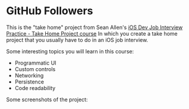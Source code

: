 # GitHub Followers

This is the "take home" project from Sean Allen's [iOS Dev Job Interview Practice - Take Home Project course](https://seanallen.teachable.com/courses/)
In which you create a take home project that you usually have to do in an iOS job interview.

Some interesting topics you will learn in this course:
* Programmatic UI
* Custom controls
* Networking
* Persistence
* Code readability

Some screenshots of the project:

